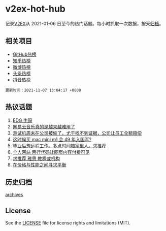 # v2ex-hot-hub

 记录[V2EX](https://www.v2ex.com/)从 2021-01-06 日至今的热门话题。每小时抓取一次数据，按天[归档](archives)。
 
 ## 相关项目

- [GitHub热榜](https://github.com/snaildev/github-hot-hub)
- [知乎热榜](https://github.com/snaildev/zhihu-hot-hub)
- [微博热榜](https://github.com/snaildev/weibo-hot-hub)
- [头条热榜](https://github.com/snaildev/toutiao-hot-hub)
- [抖音热榜](https://github.com/snaildev/douyin-hot-hub)


 `更新时间：2021-11-07 13:04:17 +0800`

## 热议话题

1. [EDG 牛逼](https://www.v2ex.com/t/813568)
1. [网易云音乐真的是越来越难用了](https://www.v2ex.com/t/813515)
1. [测试机周未在公司被偷了，尤于找不到证据，公司让员工全额赔偿](https://www.v2ex.com/t/813601)
1. [这时候买 mac mini m1 会 49 年入国军?](https://www.v2ex.com/t/813492)
1. [毕业后想远程工作。多点时间陪家里人。求推荐](https://www.v2ex.com/t/813493)
1. [个人网站 两行代码让网页内容付费可见](https://www.v2ex.com/t/813520)
1. [求推荐 雅思 教程或机构](https://www.v2ex.com/t/813497)
1. [在价格与性能之间寻求平衡](https://www.v2ex.com/t/813482)

## 历史归档

[archives](archives)

## License

See the [LICENSE](LICENSE) file for license rights and limitations (MIT).
